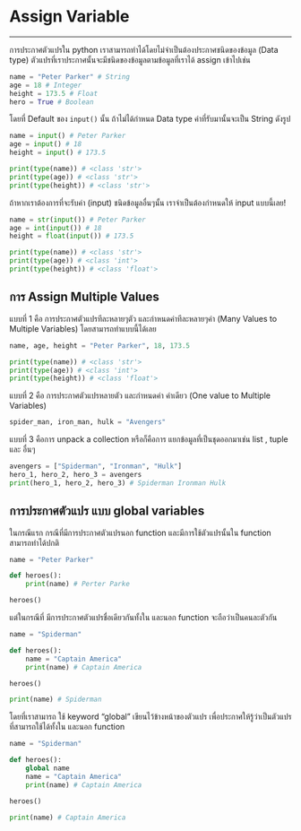 # Assign Variable

---

การประกาศตัวแปรใน python เราสามารถทำได้โดยไม่จำเป็นต้องประกาศชนิดของข้อมูล (Data type)   ตัวแปรที่เราประกาศนั้นจะมีชนิดของข้อมูลตามข้อมูลที่เราได้ assign เข้าไปเช่น

```python
name = "Peter Parker" # String
age = 18 # Integer
height = 173.5 # Float
hero = True # Boolean
```

โดยที่ Default ของ ```input()``` นั้น ถ้าไม่ได้กำหนด Data type ค่าที่รับมานั้นจะเป็น String ดังรูป

```python
name = input() # Peter Parker
age = input() # 18
height = input() # 173.5

print(type(name)) # <class 'str'>
print(type(age)) # <class 'str'>
print(type(height)) # <class 'str'>
```

ถ้าหากเราต้องการที่จะรับค่า (input) ชนิดข้อมูลอื่นๆนั้น เราจำเป็นต้องกำหนดให้ input แบบนี้เลย!

```python
name = str(input()) # Peter Parker
age = int(input()) # 18
height = float(input()) # 173.5

print(type(name)) # <class 'str'>
print(type(age)) # <class 'int'>
print(type(height)) # <class 'float'>
```

## การ Assign Multiple Values
แบบที่ 1 คือ การประกาศตัวแปรทีละหลายๆตัว และกำหนดค่าทีละหลายๆค่า (Many Values to Multiple Variables) โดยสามารถทำแบบนี้ได้เลย

```python
name, age, height = "Peter Parker", 18, 173.5

print(type(name)) # <class 'str'>
print(type(age)) # <class 'int'>
print(type(height)) # <class 'float'>
```

แบบที่ 2 คือ การประกาศตัวแปรหลายตัว และกำหนดค่า ค่าเดียว (One value to Multiple Variables) 

```python
spider_man, iron_man, hulk = "Avengers"
```

แบบที่ 3 คือการ unpack a collection หรือก็คือการ แยกข้อมูลที่เป็นชุดออกมาเช่น list , tuple และ อื่นๆ

```python
avengers = ["Spiderman", "Ironman", "Hulk"]
hero_1, hero_2, hero_3 = avengers
print(hero_1, hero_2, hero_3) # Spiderman Ironman Hulk
```

## การประกาศตัวแปร แบบ global variables 
ในกรณีแรก กรณีที่มีการประกาศตัวแปรนอก function และมีการใช้ตัวแปรนั้นใน function สามารถทำได้ปกติ

```python
name = "Peter Parker"

def heroes():
    print(name) # Perter Parke

heroes()
```

แต่ในกรณีที่ มีการประกาศตัวแปรชื่อเดียวกันทั้งใน และนอก function จะถือว่าเป็นคนละตัวกัน 

```python
name = "Spiderman"

def heroes():
    name = "Captain America"
    print(name) # Captain America

heroes()

print(name) # Spiderman
```

โดยที่เราสามารถ ใช้ keyword “global” เขียนไว้ข้างหน้าของตัวแปร เพื่อประกาศให้รู้ว่าเป็นตัวแปรที่สามารถใช้ได้ทั้งใน และนอก function

```python
name = "Spiderman"

def heroes():
    global name
    name = "Captain America"
    print(name) # Captain America

heroes()

print(name) # Captain America
```